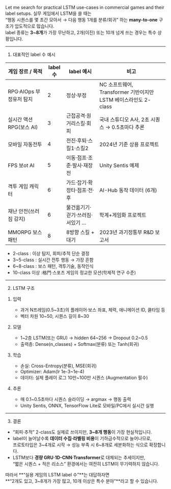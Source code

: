 Let me search for practical LSTM use-cases in commercial games and their label setups.
실무 게임에서 LSTM을 쓸 때는  
“행동 시퀀스를 몇 초간 모아서 → 다음 행동 1개를 분류/회귀” 하는 **many-to-one** 구조가 압도적으로 많습니다.  
label 종류는 **3~8개**가 가장 무난하고, 2개(이진) 또는 10개 넘게 쓰는 경우는 특수 상황입니다.

------------------------------------------------
1. 대표적인 label 수 예시

| 게임 장르 / 목적        | label 수 | label 예시 | 비고 |
|----------|--------------|----------|-------------|
| RPG·AIOps 부정유저 탐지 | 2 | 정상·부정 | NC 소프트웨어, Transformer 기반이지만 LSTM 베이스라인도 2-class |
| 실시간 액션 RPG(보스 AI) | 3 | 근접공격·원거리스킬·회피 | 국내 스튜디오 A사, 2초 시퀀스 → 0.5초마다 추론 |
| 모바일          자동전투 | 4 | 전진·후퇴·스킬1·스킬2 | 2024년 기준 상용 프로젝트 |
| FPS            보ot AI | 5 | 이동·점프·조준·발사·재장전 | Unity Sentis 예제 |
| 격투       게임 캐릭터 | 6 | 가드·잡기·확정타·점프·전·후 | AI-Hub 동작 데이터 (6개) |
| 재난 안전(쓰러짐 감지) | 6 | 물건옮기기·걷기·쓰러짐·서있기 … | 학계+게임화 프로젝트 |
| MMORPG       보스 패턴 | 8 | 8방향 스킬 + 대기 | 2023년 과기정통부 R&D 보고서 |

- 2-class : 이상 탐지, 회피/추적 단순 결정  
- 3~5-class : 실시간 전투 행동 → 가장 흔함  
- 6~8-class : 보스 패턴, 격투기술, 동작인식  
- 10-class 이상 :格鬥·스포츠 게임의 정교한 모션(학제적 연구 수준)

------------------------------------------------
2. LSTM 구조
1) 입력  
   - 과거 N프레임(0.5~3초)의 플레이어·보스 좌표, 체력, 애니메이션 ID, 쿨타임 등  
   - 벡터 차원 10~50, 시퀀스 길이 8~30

2) 모델  
   - 1~2층 LSTM(또는 GRU) → hidden 64~256 → Dropout 0.2~0.5  
   - 출력층: Dense(n_classes) + Softmax(분류) 또는 Tanh(회귀)

3) 학습  
   - 손실: Cross-Entropy(분류), MSE(회귀)  
   - Optimizer: Adam(lr 1e-3~1e-4)  
   - 데이터: 실제 플레이 로그 10만~100만 시퀀스 (Augmentation 필수)

4) 추론  
   - 매 0.1~0.5초마다 시퀀스 슬라이딩 → argmax → 행동 출력  
   - Unity Sentis, ONNX, TensorFlow Lite로 모바일/PC에서 실시간 실행

------------------------------------------------
3. 결론

- “회피·추적” 2-class도 실제로 쓰이지만, **3~8개 행동**이 가장 현실적입니다.  
- label이 늘어날수록 **데이터 수집·라벨링 비용**이 기하급수적으로 늘어나므로,  
  프로토타입은 3~4개로 시작 → 성능 부족 시 6~8개로 세분화하는 식으로 확장합니다.  
- LSTM보다 **경량 GRU·1D-CNN·Transformer**로 대체되는 추세이지만,  
  “짧은 시퀀스 + 적은 리소스” 환경에서는 여전히 LSTM이 무기력하지 않습니다.

따라서 **“실용 게임의 LSTM label 수”**는 대답하자면  
**“2개도 있고, 3~8개가 가장 많고, 10개 이상은 특수 분야”**라고 할 수 있습니다.
